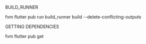 BUILD_RUNNER

fvm flutter pub run build_runner build --delete-conflicting-outputs

GETTING DEPENDENCIES

fvm flutter pub get
